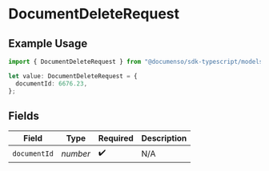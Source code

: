 # DocumentDeleteRequest

## Example Usage

```typescript
import { DocumentDeleteRequest } from "@documenso/sdk-typescript/models/operations";

let value: DocumentDeleteRequest = {
  documentId: 6676.23,
};
```

## Fields

| Field              | Type               | Required           | Description        |
| ------------------ | ------------------ | ------------------ | ------------------ |
| `documentId`       | *number*           | :heavy_check_mark: | N/A                |